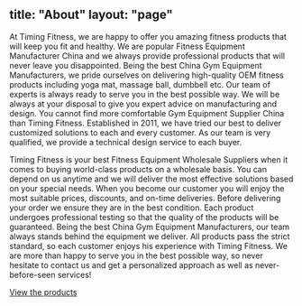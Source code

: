 title: "About"
layout: "page"
---
At Timing Fitness, we are happy to offer you amazing fitness products that will keep you fit and healthy. We are popular Fitness Equipment Manufacturer China and we always provide professional products that will never leave you disappointed. Being the best China Gym Equipment Manufacturers, we pride ourselves on delivering high-quality OEM fitness products including yoga mat, massage ball, dumbbell etc. Our team of experts is always ready to serve you in the best possible way. We will be always at your disposal to give you expert advice on manufacturing and design. You cannot find more comfortable Gym Equipment Supplier China than Timing Fitness. Established in 2011, we have tried our best to deliver customized solutions to each and every customer. As our team is very qualified, we provide a technical design service to each buyer.

Timing Fitness is your best Fitness Equipment Wholesale Suppliers when it comes to buying world-class products on a wholesale basis. You can depend on us anytime and we will deliver the most effective solutions based on your special needs. When you become our customer you will enjoy the most suitable prices, discounts, and on-time deliveries. Before delivering your order we ensure they are in the best condition. Each product undergoes professional testing so that the quality of the products will be guaranteed. Being the best China Gym Equipment Manufacturers, our team always stands behind the equipment we deliver. All products pass the strict standard, so each customer enjoys his experience with Timing Fitness. We are more than happy to serve you in the best possible way, so never hesitate to contact us and get a personalized approach as well as never-before-seen services!

[View the products](https://www.timingfit.com/products)
